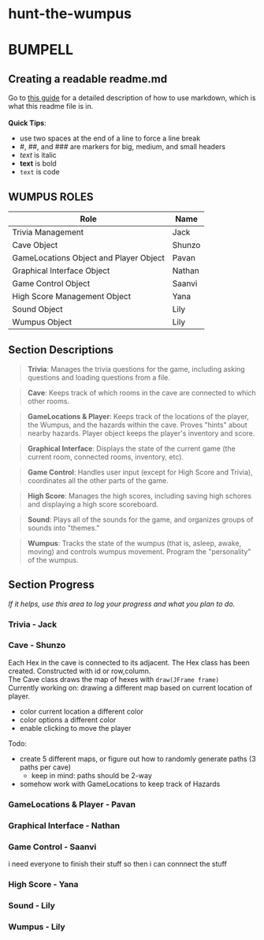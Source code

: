 # hunt-the-wumpus
# BUMPELL
## Creating a readable readme.md
Go to [this guide](https://www.markdownguide.org/cheat-sheet/) for a detailed description of how to use markdown, which is what this readme file is in.    
<br>**Quick Tips**:
 - use two spaces at the end of a line to force a line break
 - #, ##, and ### are markers for big, medium, and small headers
 - *text* is italic
 - **text** is bold
 - `text` is code

## WUMPUS ROLES
| Role                                   | Name   |
|----------------------------------------|--------|
| Trivia Management                      | Jack   |
| Cave Object                            | Shunzo |
| GameLocations Object and Player Object | Pavan  |
| Graphical Interface Object             | Nathan |
| Game Control Object                    | Saanvi |
| High Score Management Object           | Yana   |
| Sound Object                           | Lily   |
| Wumpus Object                          | Lily   |
      
## Section Descriptions
>**Trivia**: Manages the trivia questions for the game, including asking questions and loading questions from a file.

>**Cave**: Keeps track of which rooms in the cave are connected to which other rooms.

>**GameLocations & Player**: Keeps track of the locations of the player, the Wumpus, and the hazards within the cave. Proves "hints" about nearby hazards. Player object keeps the player's inventory and score.

>**Graphical Interface**: Displays the state of the current game (the current room, connected rooms, inventory, etc).

>**Game Control**: Handles user input (except for High Score and Trivia), coordinates all the other parts of the game.

>**High Score**: Manages the high scores, including saving high schores and displaying a high score scoreboard.

>**Sound**: Plays all of the sounds for the game, and organizes groups of sounds into "themes."

>**Wumpus**: Tracks the state of the wumpus (that is, asleep, awake, moving) and controls wumpus movement. Program the "personality" of the wumpus.  

## Section Progress
*If it helps, use this area to log your progress and what you plan to do.*

### Trivia - Jack

### Cave - Shunzo
Each Hex in the cave is connected to its adjacent.
The Hex class has been created. Constructed with id or row,column.  
The Cave class draws the map of hexes with `draw(JFrame frame)`  
Currently working on: drawing a different map based on current location of player.  
- color current location a different color
- color options a different color
- enable clicking to move the player
  
Todo:  
- create 5 different maps, or figure out how to randomly generate paths (3 paths per cave)
  - keep in mind: paths should be 2-way
- somehow work with GameLocations to keep track of Hazards

### GameLocations & Player - Pavan

### Graphical Interface - Nathan

### Game Control - Saanvi
i need everyone to finish their stuff so then i can connnect the stuff

### High Score - Yana

### Sound - Lily

### Wumpus - Lily
